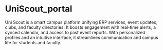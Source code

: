 ﻿# UniScout_portal
Uni Scout is a smart campus platform unifying ERP services, event updates, clubs, and faculty directories. It boosts engagement with real-time alerts, a synced calendar, and access to past event reports. With personalized profiles and an intuitive interface, it streamlines communication and campus life for students and faculty.
